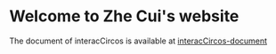 # Welcome to Zhe Cui's website

The document of interacCircos is available at [interacCircos-document](https://mrcuizhe.github.io/interacCircos_document/index.html)